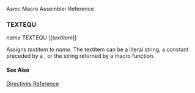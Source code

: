 Asmc Macro Assembler Reference

### TEXTEQU

_name_ TEXTEQU [[_textitem_]]

Assigns _textitem_ to _name_. The textitem can be a literal string, a constant preceded by a , or the string returned by a macro function.

#### See Also

[Directives Reference](readme.md)